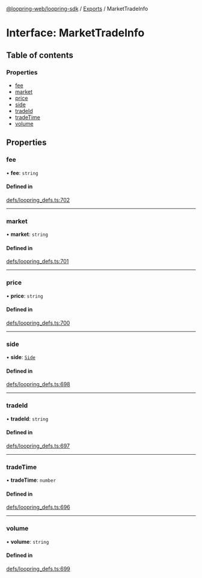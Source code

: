 [@loopring-web/loopring-sdk](../README.md) / [Exports](../modules.md) / MarketTradeInfo

# Interface: MarketTradeInfo

## Table of contents

### Properties

- [fee](MarketTradeInfo.md#fee)
- [market](MarketTradeInfo.md#market)
- [price](MarketTradeInfo.md#price)
- [side](MarketTradeInfo.md#side)
- [tradeId](MarketTradeInfo.md#tradeid)
- [tradeTime](MarketTradeInfo.md#tradetime)
- [volume](MarketTradeInfo.md#volume)

## Properties

### fee

• **fee**: `string`

#### Defined in

[defs/loopring_defs.ts:702](https://github.com/Loopring/loopring_sdk/blob/81e0b16/src/defs/loopring_defs.ts#L702)

___

### market

• **market**: `string`

#### Defined in

[defs/loopring_defs.ts:701](https://github.com/Loopring/loopring_sdk/blob/81e0b16/src/defs/loopring_defs.ts#L701)

___

### price

• **price**: `string`

#### Defined in

[defs/loopring_defs.ts:700](https://github.com/Loopring/loopring_sdk/blob/81e0b16/src/defs/loopring_defs.ts#L700)

___

### side

• **side**: [`Side`](../enums/Side.md)

#### Defined in

[defs/loopring_defs.ts:698](https://github.com/Loopring/loopring_sdk/blob/81e0b16/src/defs/loopring_defs.ts#L698)

___

### tradeId

• **tradeId**: `string`

#### Defined in

[defs/loopring_defs.ts:697](https://github.com/Loopring/loopring_sdk/blob/81e0b16/src/defs/loopring_defs.ts#L697)

___

### tradeTime

• **tradeTime**: `number`

#### Defined in

[defs/loopring_defs.ts:696](https://github.com/Loopring/loopring_sdk/blob/81e0b16/src/defs/loopring_defs.ts#L696)

___

### volume

• **volume**: `string`

#### Defined in

[defs/loopring_defs.ts:699](https://github.com/Loopring/loopring_sdk/blob/81e0b16/src/defs/loopring_defs.ts#L699)
